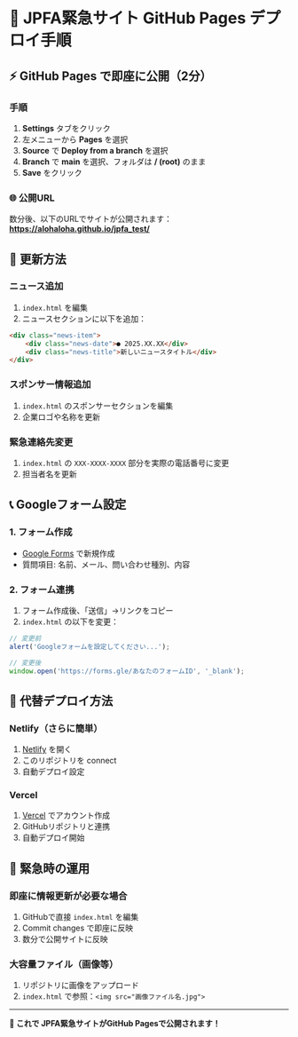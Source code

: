 # 🚨 JPFA緊急サイト GitHub Pages デプロイ手順

## ⚡ GitHub Pages で即座に公開（2分）

### 手順
1. **Settings** タブをクリック
2. 左メニューから **Pages** を選択  
3. **Source** で **Deploy from a branch** を選択
4. **Branch** で **main** を選択、フォルダは **/ (root)** のまま
5. **Save** をクリック

### 🌐 公開URL
数分後、以下のURLでサイトが公開されます：
**https://alohaloha.github.io/jpfa_test/**

## 🔄 更新方法

### ニュース追加
1. `index.html` を編集
2. ニュースセクションに以下を追加：
```html
<div class="news-item">
    <div class="news-date">● 2025.XX.XX</div>
    <div class="news-title">新しいニュースタイトル</div>
</div>
```

### スポンサー情報追加
1. `index.html` のスポンサーセクションを編集
2. 企業ロゴや名称を更新

### 緊急連絡先変更
1. `index.html` の `XXX-XXXX-XXXX` 部分を実際の電話番号に変更
2. 担当者名を更新

## 📞 Googleフォーム設定

### 1. フォーム作成
- [Google Forms](https://forms.google.com) で新規作成
- 質問項目: 名前、メール、問い合わせ種別、内容

### 2. フォーム連携
1. フォーム作成後、「送信」→リンクをコピー
2. `index.html` の以下を変更：
```javascript
// 変更前
alert('Googleフォームを設定してください...');

// 変更後  
window.open('https://forms.gle/あなたのフォームID', '_blank');
```

## 🎯 代替デプロイ方法

### Netlify（さらに簡単）
1. [Netlify](https://www.netlify.com) を開く
2. このリポジトリを connect
3. 自動デプロイ設定

### Vercel
1. [Vercel](https://vercel.com) でアカウント作成
2. GitHubリポジトリと連携
3. 自動デプロイ開始

## 🚨 緊急時の運用

### 即座に情報更新が必要な場合
1. GitHubで直接 `index.html` を編集
2. Commit changes で即座に反映
3. 数分で公開サイトに反映

### 大容量ファイル（画像等）
1. リポジトリに画像をアップロード
2. `index.html` で参照：`<img src="画像ファイル名.jpg">`

---

**🎉 これで JPFA緊急サイトがGitHub Pagesで公開されます！**
